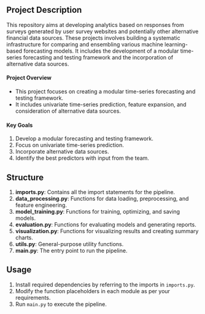 ## Project Description

This repository aims at developing analytics based on responses from surveys generated by user survey websites and potentially other alternative financial data sources. These projects involves building a systematic infrastructure for comparing and ensembling various machine learning-based forecasting models. It includes the development of a modular time-series forecasting and testing framework and the incorporation of alternative data sources.


#### Project Overview
- This project focuses on creating a modular time-series forecasting and testing framework.
- It includes univariate time-series prediction, feature expansion, and consideration of alternative data sources.

#### Key Goals
1. Develop a modular forecasting and testing framework.
2. Focus on univariate time-series prediction.
3. Incorporate alternative data sources.
4. Identify the best predictors with input from the team.



## Structure

1. **imports.py**: Contains all the import statements for the pipeline.
2. **data_processing.py**: Functions for data loading, preprocessing, and feature engineering.
3. **model_training.py**: Functions for training, optimizing, and saving models.
4. **evaluation.py**: Functions for evaluating models and generating reports.
5. **visualization.py**: Functions for visualizing results and creating summary charts.
6. **utils.py**: General-purpose utility functions.
7. **main.py**: The entry point to run the pipeline.

## Usage

1. Install required dependencies by referring to the imports in `imports.py`.
2. Modify the function placeholders in each module as per your requirements.
3. Run `main.py` to execute the pipeline.


